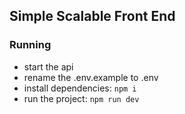 ## Simple Scalable Front End

### Running 
  - start the api
  - rename the .env.example to .env
  - install dependencies: <code>npm i</code>
  - run the project: <code>npm run dev</code>
